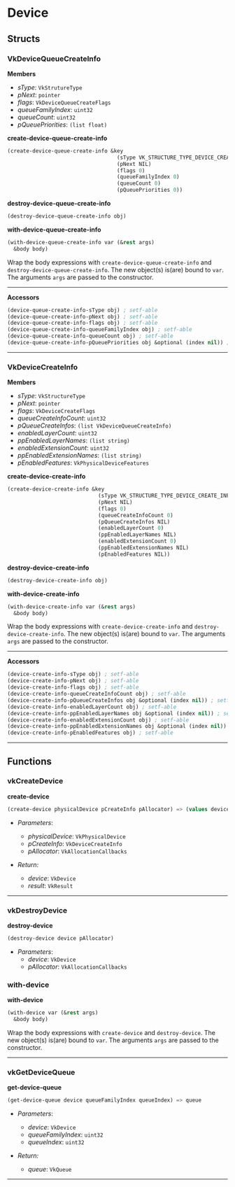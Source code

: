 # Device

## Structs

### VkDeviceQueueCreateInfo

**Members**
* *sType*: `VkStrutureType`
* *pNext*: `pointer`
* *flags*: `VkDeviceQueueCreateFlags`
* *queueFamilyIndex*: `uint32`
* *queueCount*: `uint32`
* *pQueuePriorities*: `(list float)`

**create-device-queue-create-info**
```lisp
(create-device-queue-create-info &key
                                   (sType VK_STRUCTURE_TYPE_DEVICE_CREATE_INFO)
                                   (pNext NIL)
                                   (flags 0)
                                   (queueFamilyIndex 0)
                                   (queueCount 0)
                                   (pQueuePriorities 0))
```

**destroy-device-queue-create-info**
```lisp
(destroy-device-queue-create-info obj)
```

**with-device-queue-create-info**
```lisp
(with-device-queue-create-info var (&rest args)
  &body body)
```
Wrap the body expressions with `create-device-queue-create-info` and `destroy-device-queue-create-info`. The new object(s) is(are) bound to `var`. The arguments `args` are passed to the constructor.

---

**Accessors**
```lisp
(device-queue-create-info-sType obj) ; setf-able
(device-queue-create-info-pNext obj) ; setf-able
(device-queue-create-info-flags obj) ; setf-able
(device-queue-create-info-queueFamilyIndex obj) ; setf-able
(device-queue-create-info-queueCount obj) ; setf-able
(device-queue-create-info-pQueuePriorities obj &optional (index nil)) ; setf-able
```

---

### VkDeviceCreateInfo

**Members**
* *sType*: `VkStructureType`
* *pNext*: `pointer`
* *flags*: `VkDeviceCreateFlags`
* *queueCreateInfoCount*: `uint32`
* *pQueueCreateInfos*: `(list VkDeviceQueueCreateInfo)`
* *enabledLayerCount*: `uint32`
* *ppEnabledLayerNames*: `(list string)`
* *enabledExtensionCount*: `uint32`
* *ppEnabledExtensionNames*: `(list string)`
* *pEnabledFeatures*: `VkPhysicalDeviceFeatures`

**create-device-create-info**
```lisp
(create-device-create-info &key
                             (sType VK_STRUCTURE_TYPE_DEVICE_CREATE_INFO)
                             (pNext NIL)
                             (flags 0)
                             (queueCreateInfoCount 0)
                             (pQueueCreateInfos NIL)
                             (enabledLayerCount 0)
                             (ppEnabledLayerNames NIL)
                             (enabledExtensionCount 0)
                             (ppEnabledExtensionNames NIL)
                             (pEnabledFeatures NIL))
```

**destroy-device-create-info**
```lisp
(destroy-device-create-info obj)
```

**with-device-create-info**
```lisp
(with-device-create-info var (&rest args)
  &body body)
```
Wrap the body expressions with `create-device-create-info` and `destroy-device-create-info`. The new object(s) is(are) bound to `var`. The arguments `args` are passed to the constructor.

---

**Accessors**
```lisp
(device-create-info-sType obj) ; setf-able
(device-create-info-pNext obj) ; setf-able
(device-create-info-flags obj) ; setf-able
(device-create-info-queueCreateInfoCount obj) ; setf-able
(device-create-info-pQueueCreateInfos obj &optional (index nil)) ; setf-able
(device-create-info-enabledLayerCount obj) ; setf-able
(device-create-info-ppEnabledLayerNames obj &optional (index nil)) ; setf-able
(device-create-info-enabledExtensionCount obj) ; setf-able
(device-create-info-ppEnabledExtensionNames obj &optional (index nil)) ; setf-able
(device-create-info-pEnabledFeatures obj) ; setf-able
```

---

## Functions

### vkCreateDevice

**create-device**
```lisp
(create-device physicalDevice pCreateInfo pAllocator) => (values device result)
```

* *Parameters*:
  * *physicalDevice*: `VkPhysicalDevice`
  * *pCreateInfo*: `VkDeviceCreateInfo`
  * *pAllocator*: `VkAllocationCallbacks`

* *Return:*
  * *device*: `VkDevice`
  * *result*: `VkResult`

---

### vkDestroyDevice

**destroy-device**
```lisp
(destroy-device device pAllocator)
```

* *Parameters*:
  * *device*: `VkDevice`
  * *pAllocator*: `VkAllocationCallbacks`

### with-device

**with-device**
```lisp
(with-device var (&rest args)
  &body body)
```
Wrap the body expressions with `create-device` and `destroy-device`. The new object(s) is(are) bound to `var`. The arguments `args` are passed to the constructor.

---

### vkGetDeviceQueue

**get-device-queue**
```lisp
(get-device-queue device queueFamilyIndex queueIndex) => queue
```

* *Parameters*:
  * *device*: `VkDevice`
  * *queueFamilyIndex*: `uint32`
  * *queueIndex*: `uint32`

* *Return:*
  * *queue*: `VkQueue`

---

